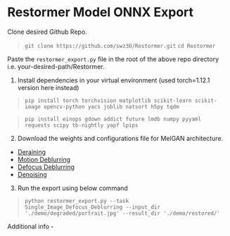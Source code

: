# Restormer Model ONNX Export
Clone desired Github Repo. 
> `git clone https://github.com/swz30/Restormer.git`
> `cd Restormer`

Paste the `restormer_export.py` file in the root of the above repo directory i.e. your-desired-path/Restormer.

1. Install dependencies in your virtual environment (used torch=1.12.1 version here instead)

> `pip install torch torchvision matplotlib scikit-learn scikit-image opencv-python yacs joblib natsort h5py tqdm`

> `pip install einops gdown addict future lmdb numpy pyyaml requests scipy tb-nightly yapf lpips`

2. Download the weights and configurations file for MelGAN architecture.
- [Deraining](https://drive.google.com/drive/folders/1ZEDDEVW0UgkpWi-N4Lj_JUoVChGXCu_u)
- [Motion Deblurring](https://drive.google.com/drive/folders/1czMyfRTQDX3j3ErByYeZ1PM4GVLbJeGK)
- [Defocus Deblurring](https://drive.google.com/drive/folders/1bRBG8DG_72AGA6-eRePvChlT5ZO4cwJ4?usp=sharing)
- [Denoising](https://drive.google.com/drive/folders/1Qwsjyny54RZWa7zC4Apg7exixLBo4uF0)

3. Run the export using below command
> `python restormer_export.py --task Single_Image_Defocus_Deblurring --input_dir './demo/degraded/portrait.jpg' --result_dir './demo/restored/'`

Additional info -
